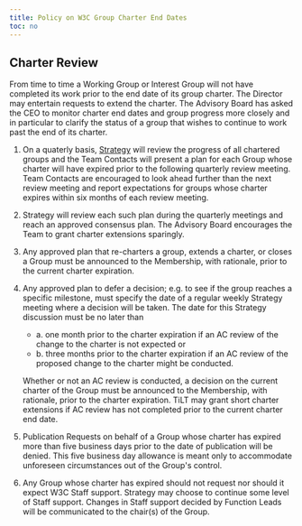 ```yaml
---
title: Policy on W3C Group Charter End Dates
toc: no
---
```


## Charter Review

From time to time a Working Group or Interest Group will not have completed its work prior to the end date of its group charter.  The Director may entertain requests to extend the charter.  The Advisory Board has asked the CEO to monitor charter end dates and group progress more closely and in particular to clarify the status of a group that wishes to continue to work past the end of its charter.

1. On a quaterly basis, [Strategy](https://www.w3.org/staff/strat/) will review the progress of all chartered groups and the Team Contacts will present a plan for each Group whose charter will have expired prior to the following quarterly review meeting. Team Contacts are encouraged to look ahead further than the next review meeting and report expectations for groups whose charter expires within six months of each review meeting.
2. Strategy will review each such plan during the quarterly meetings and reach an approved consensus plan.  The Advisory Board encourages the Team to grant charter extensions sparingly.
3. Any approved plan that re-charters a group, extends a charter, or closes a Group must be announced to the Membership, with rationale, prior to the current charter expiration.
4. Any approved plan to defer a decision; e.g. to see if the group reaches a specific milestone, must specify the date of a regular weekly Strategy meeting where a decision will be taken.  The date for this Strategy discussion must be no later than
   
   - a. one month prior to the charter expiration if an AC review of the change to the charter is not expected or
   - b. three months prior to the charter expiration if an AC review of the proposed change to the charter might be conducted.
   
   Whether or not an AC review is conducted, a decision on the current charter of the Group must be announced to the Membership, with rationale, prior to the charter expiration.  TiLT may grant short charter extensions if AC review has not completed prior to the current charter end date.
5. Publication Requests on behalf of a Group whose charter has expired more than five business days prior to the date of publication will be denied.  This five business day allowance is meant only to accommodate unforeseen circumstances out of the Group's control.
6. Any Group whose charter has expired should not request nor should it expect W3C Staff support. Strategy may choose to continue some level of Staff support. Changes in Staff support decided by Function Leads will be communicated to the chair(s) of the Group.
